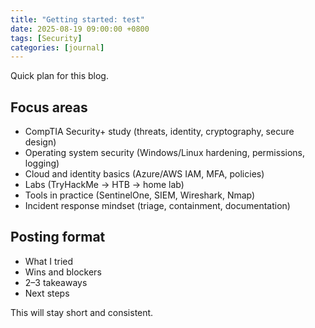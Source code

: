 ```yaml
---
title: "Getting started: test"
date: 2025-08-19 09:00:00 +0800
tags: [Security]
categories: [journal]
---
```


Quick plan for this blog.

## Focus areas
- CompTIA Security+ study (threats, identity, cryptography, secure design)
- Operating system security (Windows/Linux hardening, permissions, logging)
- Cloud and identity basics (Azure/AWS IAM, MFA, policies)
- Labs (TryHackMe → HTB → home lab)
- Tools in practice (SentinelOne, SIEM, Wireshark, Nmap)
- Incident response mindset (triage, containment, documentation)

## Posting format
- What I tried
- Wins and blockers
- 2–3 takeaways
- Next steps

This will stay short and consistent.
